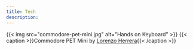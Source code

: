 ```yaml
---
title: Tech
description:
---
```

{{< img src="commodore-pet-mini.jpg" alt="Hands on Keyboard" >}}
{{< caption >}}Commodore PET Mini by [Lorenzo Herrera](https://unsplash.com/photos/p0j-mE6mGo4){{< /caption >}}